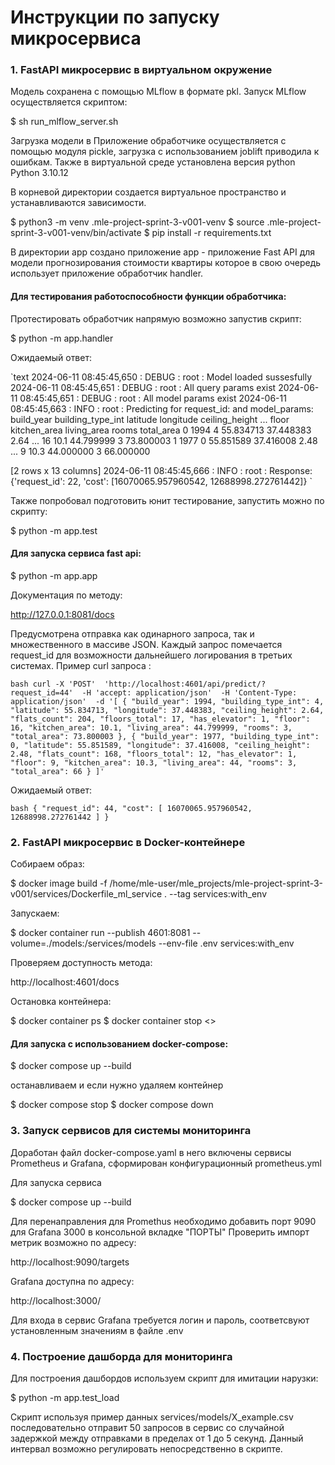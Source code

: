 # Инструкции по запуску микросервиса

### 1. FastAPI микросервис в виртуальном окружение

Модель сохранена с помощью MLflow в формате pkl. Запуск MLflow осуществляется скриптом:

$ sh run_mlflow_server.sh

Загрузка модели в Приложение обработчике осуществляется с помощью модуля  pickle, загрузка с использованием joblift приводила к ошибкам.
Также в виртуальной среде установлена версия python Python 3.10.12

В корневой директории создается виртуальное пространство и устанавливаются зависимости.

$ python3 -m venv .mle-project-sprint-3-v001-venv
$ source .mle-project-sprint-3-v001-venv/bin/activate
$ pip install -r requirements.txt  

В директории app создано приложение app - приложение Fast API для модели прогнозирования стоимости квартиры которое в свою очередь использует приложение обработчик handler.

#### Для тестирования работоспособности функции обработчика:
Протестировать обработчик напрямую возможно запустив скрипт:

 $ python -m app.handler 

Ожидаемый ответ:

`text
2024-06-11 08:45:45,650 : DEBUG : root : Model loaded sussesfully
2024-06-11 08:45:45,651 : DEBUG : root : All query params exist
2024-06-11 08:45:45,651 : DEBUG : root : All model params exist
2024-06-11 08:45:45,663 : INFO : root : Predicting for request_id: and model_params:
   build_year  building_type_int   latitude  longitude  ceiling_height  ...  floor  kitchen_area  living_area  rooms  total_area
0        1994                  4  55.834713  37.448383            2.64  ...     16          10.1    44.799999      3   73.800003
1        1977                  0  55.851589  37.416008            2.48  ...      9          10.3    44.000000      3   66.000000

[2 rows x 13 columns]
2024-06-11 08:45:45,666 : INFO : root : Response: {'request_id': 22, 'cost': [16070065.957960542, 12688998.272761442]}
`  

Также попробовал подготовить юнит тестирование, запустить можно по скрипту:

$ python -m app.test 

#### Для запуска сервиса fast api:

$ python -m app.app 

Документация по методу:

http://127.0.0.1:8081/docs

Предусмотрена отправка как одинарного запроса, так и множественного в массиве JSON. Каждый запрос помечается request_id для возможности дальнейшего логирования в третьих системах.
Пример curl запроса :

`bash
curl -X 'POST' 
  'http://localhost:4601/api/predict/?request_id=44' 
  -H 'accept: application/json' 
  -H 'Content-Type: application/json' 
  -d '[
  {
    "build_year": 1994,
    "building_type_int": 4,
    "latitude": 55.834713,
    "longitude": 37.448383,
    "ceiling_height": 2.64,
    "flats_count": 204,
    "floors_total": 17,
    "has_elevator": 1,
    "floor": 16,
    "kitchen_area": 10.1,
    "living_area": 44.799999,
    "rooms": 3,
    "total_area": 73.800003
  },
  {
    "build_year": 1977,
    "building_type_int": 0,
    "latitude": 55.851589,
    "longitude": 37.416008,
    "ceiling_height": 2.48,
    "flats_count": 168,
    "floors_total": 12,
    "has_elevator": 1,
    "floor": 9,
    "kitchen_area": 10.3,
    "living_area": 44,
    "rooms": 3,
    "total_area": 66
  }
]'
`

Ожидаемый ответ:

`bash
{
  "request_id": 44,
  "cost": [
    16070065.957960542,
    12688998.272761442
  ]
}
`

### 2. FastAPI микросервис в Docker-контейнере
Собираем образ:

$ docker image build -f /home/mle-user/mle_projects/mle-project-sprint-3-v001/services/Dockerfile_ml_service . --tag services:with_env


Запускаем:

$ docker container run --publish 4601:8081 --volume=./models:/services/models   --env-file .env services:with_env

Проверяем доступность метода:

http://localhost:4601/docs

Остановка контейнера:

$ docker container ps 
$ docker container stop  <<CONTAINER ID>>

#### Для запуска с использованием docker-compose:

$ docker compose up  --build 

останавливаем и если нужно удаляем контейнер

$ docker compose stop
$ docker compose down

### 3. Запуск сервисов для системы мониторинга

Доработан файл docker-compose.yaml в него включены сервисы Prometheus и Grafana, сформирован конфигурационный prometheus.yml

Для запуска сервиса

$ docker compose up  --build 

Для перенаправления для Promethus необходимо добавить порт 9090 для Grafana 3000 в консольной вкладке "ПОРТЫ"
Проверить импорт метрик возможно по адресу:

http://localhost:9090/targets

Grafana доступна по адресу:

http://localhost:3000/

Для входа в сервис Grafana требуется логин и пароль, соответсвуют установленным значениям в файле .env

### 4. Построение дашборда для мониторинга

Для построения дашбордов используем скрипт для имитации нарузки:

$ python -m app.test_load 

Скрипт используя пример данных services/models/X_example.csv последовательно отправит 50 запросов
в сервис со случайной задержкой между отправками в пределах от 1 до 5 секунд. Данный интервал возможно регулировать непосредственно в скрипте.
